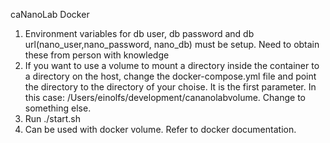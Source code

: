 caNanoLab Docker
1. Environment variables for db user, db password and db url(nano_user,nano_password, nano_db) must be setup. Need to obtain these from person with knowledge
2. If you want to use a volume to mount a directory inside the container to a directory on the host, change the docker-compose.yml file and point the directory to the directory of your choise. It is the first parameter. In this case: /Users/einolfs/development/cananolabvolume. Change to something else.
3. Run ./start.sh
4. Can be used with docker volume. Refer to docker documentation.
